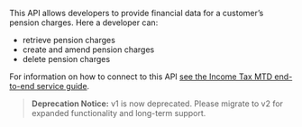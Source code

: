 This API allows developers to provide financial data for a customer’s pension charges. Here a developer can:

* retrieve pension charges
* create and amend pension charges
* delete pension charges

For information on how to connect to this API [see the Income Tax MTD end-to-end service guide](https://developer.service.hmrc.gov.uk/guides/income-tax-mtd-end-to-end-service-guide/).

> **Deprecation Notice:**
>  v1 is now deprecated. Please migrate to v2 for expanded functionality and long-term support.
